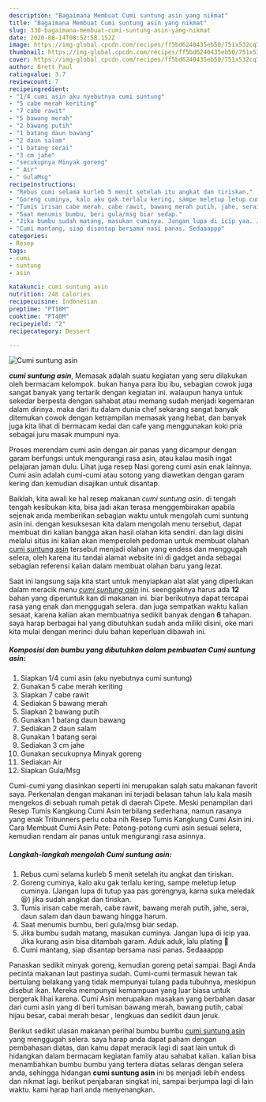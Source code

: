 ```yaml
---
description: "Bagaimana Membuat Cumi suntung asin yang nikmat"
title: "Bagaimana Membuat Cumi suntung asin yang nikmat"
slug: 330-bagaimana-membuat-cumi-suntung-asin-yang-nikmat
date: 2020-08-14T08:52:58.152Z
image: https://img-global.cpcdn.com/recipes/ff5bd6240435eb50/751x532cq70/cumi-suntung-asin-foto-resep-utama.jpg
thumbnail: https://img-global.cpcdn.com/recipes/ff5bd6240435eb50/751x532cq70/cumi-suntung-asin-foto-resep-utama.jpg
cover: https://img-global.cpcdn.com/recipes/ff5bd6240435eb50/751x532cq70/cumi-suntung-asin-foto-resep-utama.jpg
author: Brett Paul
ratingvalue: 3.7
reviewcount: 7
recipeingredient:
- "1/4 cumi asin aku nyebutnya cumi suntung"
- "5 cabe merah keriting"
- "7 cabe rawit"
- "5 bawang merah"
- "2 bawang putih"
- "1 batang daun bawang"
- "2 daun salam"
- "1 batang serai"
- "3 cm jahe"
- "secukupnya Minyak goreng"
- " Air"
- " GulaMsg"
recipeinstructions:
- "Rebus cumi selama kurleb 5 menit setelah itu angkat dan tiriskan."
- "Goreng cuminya, kalo aku gak terlalu kering, sampe meletup letup cuminya. (Jangan lupa di tutup yaa pas gorengnya, karna suka meledak 😆) jika sudah angkat dan tiriskan."
- "Tumis irisan cabe merah, cabe rawit, bawang merah putih, jahe, serai, daun salam dan daun bawang hingga harum."
- "Saat menumis bumbu, beri gula/msg biar sedap."
- "Jika bumbu sudah matang, masukan cuminya. Jangan lupa di icip yaa. Jika kurang asin bisa ditambah garam. Aduk aduk, lalu plating 🥰"
- "Cumi mantang, siap disantap bersama nasi panas. Sedaaappp"
categories:
- Resep
tags:
- cumi
- suntung
- asin

katakunci: cumi suntung asin 
nutrition: 248 calories
recipecuisine: Indonesian
preptime: "PT18M"
cooktime: "PT40M"
recipeyield: "2"
recipecategory: Dessert

---
```



![Cumi suntung asin](https://img-global.cpcdn.com/recipes/ff5bd6240435eb50/751x532cq70/cumi-suntung-asin-foto-resep-utama.jpg)

<b><i>cumi suntung asin</i></b>, Memasak adalah suatu kegiatan yang seru dilakukan oleh bermacam kelompok. bukan hanya para ibu ibu, sebagian cowok juga sangat banyak yang tertarik dengan kegiatan ini. walaupun hanya untuk sekedar berpesta dengan sahabat atau memang sudah menjadi kegemaran dalam dirinya. maka dari itu dalam dunia chef sekarang sangat banyak ditemukan cowok dengan ketrampilan memasak yang hebat, dan banyak juga kita lihat di bermacam kedai dan cafe yang menggunakan koki pria sebagai juru masak mumpuni nya.

Proses merendam cumi asin dengan air panas yang dicampur dengan garam berfungsi untuk mengurangi rasa asin, atau kalau masih ingat pelajaran jaman dulu. Lihat juga resep Nasi goreng cumi asin enak lainnya. Cumi asin adalah cumi-cumi atau sotong yang diawetkan dengan garam kering dan kemudian disajikan untuk disantap.

Baiklah, kita awali ke hal resep makanan <i>cumi suntung asin</i>. di tengah tengah kesibukan kita, bisa jadi akan terasa menggembirakan apabila sejenak anda memberikan sebagian waktu untuk mengolah cumi suntung asin ini. dengan kesuksesan kita dalam mengolah menu tersebut, dapat membuat diri kalian bangga akan hasil olahan kita sendiri. dan lagi disini melalui situs ini kalian akan memperoleh pedoman untuk membuat olahan <u>cumi suntung asin</u> tersebut menjadi olahan yang endess dan menggugah selera, oleh karena itu tandai alamat website ini di gadget anda sebagai sebagian referensi kalian dalam membuat olahan baru yang lezat.


Saat ini langsung saja kita start untuk menyiapkan alat alat yang diperlukan dalam meracik menu <u><i>cumi suntung asin</i></u> ini. seenggaknya harus ada <b>12</b> bahan yang diperuntuk kan di makanan ini. biar berikutnya dapat tercapai rasa yang enak dan menggugah selera. dan juga sempatkan waktu kalian sesaat, karena kalian akan membuatnya sedikit banyak dengan <b>6</b> tahapan. saya harap berbagai hal yang dibutuhkan sudah anda miliki disini, oke mari kita mulai dengan merinci dulu bahan keperluan dibawah ini.

<!--inarticleads1-->

##### Komposisi dan bumbu yang dibutuhkan dalam pembuatan Cumi suntung asin:

1. Siapkan 1/4 cumi asin (aku nyebutnya cumi suntung)
1. Gunakan 5 cabe merah keriting
1. Siapkan 7 cabe rawit
1. Sediakan 5 bawang merah
1. Siapkan 2 bawang putih
1. Gunakan 1 batang daun bawang
1. Sediakan 2 daun salam
1. Gunakan 1 batang serai
1. Sediakan 3 cm jahe
1. Gunakan secukupnya Minyak goreng
1. Sediakan  Air
1. Siapkan  Gula/Msg


Cumi-cumi yang diasinkan seperti ini merupakan salah satu makanan favorit saya. Perkenalan dengan makanan ini terjadi belasan tahun lalu kala masih mengekos di sebuah rumah petak di daerah Cipete. Meski penampilan dari Resep Tumis Kangkung Cumi Asin terbilang sederhana, namun rasanya yang enak Tribunners perlu coba nih Resep Tumis Kangkung Cumi Asin ini. Cara Membuat Cumi Asin Pete: Potong-potong cumi asin sesuai selera, kemudian rendam air panas untuk mengurangi rasa asinnya. 

<!--inarticleads2-->

##### Langkah-langkah mengolah Cumi suntung asin:

1. Rebus cumi selama kurleb 5 menit setelah itu angkat dan tiriskan.
1. Goreng cuminya, kalo aku gak terlalu kering, sampe meletup letup cuminya. (Jangan lupa di tutup yaa pas gorengnya, karna suka meledak 😆) jika sudah angkat dan tiriskan.
1. Tumis irisan cabe merah, cabe rawit, bawang merah putih, jahe, serai, daun salam dan daun bawang hingga harum.
1. Saat menumis bumbu, beri gula/msg biar sedap.
1. Jika bumbu sudah matang, masukan cuminya. Jangan lupa di icip yaa. Jika kurang asin bisa ditambah garam. Aduk aduk, lalu plating 🥰
1. Cumi mantang, siap disantap bersama nasi panas. Sedaaappp


Panaskan sedikit minyak goreng, kemudian goreng petai sampai. Bagi Anda pecinta makanan laut pastinya sudah. Cumi-cumi termasuk hewan tak bertulang belakang yang tidak mempunyai tulang pada tubuhnya, meskipun disebut ikan. Mereka mempunyai kemampuan yang luar biasa untuk bergerak lihai karena. Cumi Asin merupakan masakan yang berbahan dasar dari cumi asin yang di beri tumisan bawang merah, bawang putih, cabai hijau besar, cabai merah besar , lengkuas dan sedikit daun jeruk. 

Berikut sedikit ulasan makanan perihal bumbu bumbu <u>cumi suntung asin</u> yang menggugah selera. saya harap anda dapat paham dengan pembahasan diatas, dan kamu dapat meracik lagi di saat lain untuk di hidangkan dalam bermacam kegiatan family atau sahabat kalian. kalian bisa menambahkan bumbu bumbu yang tertera diatas selaras dengan selera anda, sehingga hidangan <b>cumi suntung asin</b> ini bs menjadi lebih endess dan nikmat lagi. berikut penjabaran singkat ini, sampai berjumpa lagi di lain waktu. kami harap hari anda menyenangkan.
